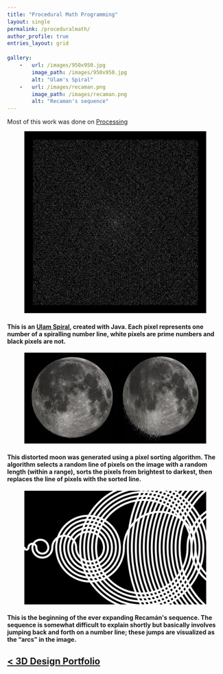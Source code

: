 ```yaml
---
title: "Procedural Math Programming"
layout: single
permalink: /proceduralmath/
author_profile: true
entries_layout: grid

gallery:
    -   url: /images/950x950.jpg
        image_path: /images/950x950.jpg
        alt: "Ulam's Spiral"
    -   url: /images/recaman.png
        image_path: /images/recaman.png
        alt: "Recaman's sequence"
---
```


Most of this work was done on [Processing](processing.org)

<figure>
   <a href="/images/950x950.jpg">
   <img src="images/950x950.jpg"
      alt="Ulam's Spiral" />
   </a>
</figure>

#### This is an [Ulam Spiral](https://en.wikipedia.org/wiki/Ulam_spiral), created with Java. Each pixel represents one number of a spiralling number line, white pixels are prime numbers and black pixels are not. 

<figure>
   <a href="/images/pixelsortmoon.png">
   <img src="/images/pixelsortmoon.png"
      alt="Pixel Sorted Moon" />
   </a>
</figure>

#### This distorted moon was generated using a pixel sorting algorithm. The algorithm selects a random line of pixels on the image with a random length (within a range), sorts the pixels from brightest to darkest, then replaces the line of pixels with the sorted line. 

<figure>
   <a href="/images/recaman.png">
   <img src="/images/recaman.png"
      alt="Recaman's Sequence" />
   </a>
</figure>

#### This is the beginning of the ever expanding Recamán's sequence. The sequence is somewhat difficult to explain shortly but basically involves jumping back and forth on a number line; these jumps are visualized as the “arcs” in the image.

## [< 3D Design Portfolio](/3ddesign/)

<!-- <figure>
   <a href="/images/timestides.png">
   <img src="/images/timestides.png"
      alt="Times Tide will Smother You" />
   </a>
</figure>

<figure>
   <a href="/images/Final+Yellow+Key.png">
   <img src="/images/Final+Yellow+Key.png"
      alt="Final Yellow Key Render" />
   </a>
</figure> -->